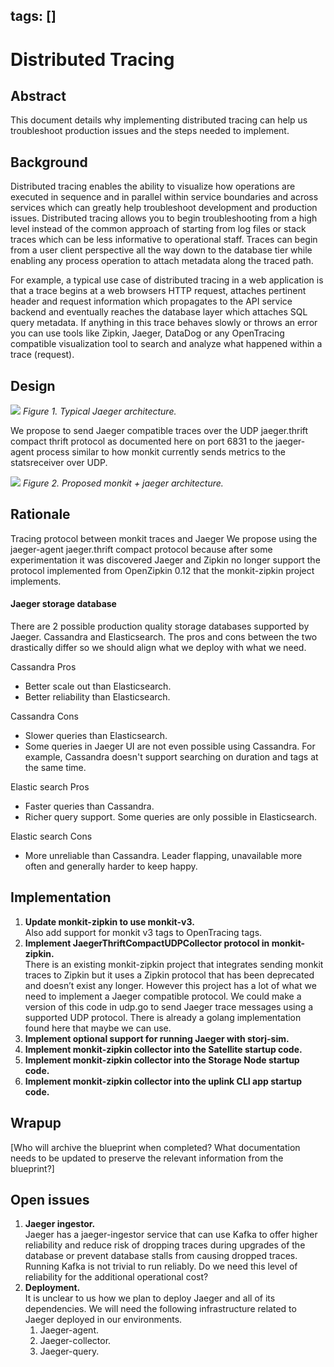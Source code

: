 tags: []
---

# Distributed Tracing

## Abstract

This document details why implementing distributed tracing can help us troubleshoot production issues and the steps needed to implement.

## Background

Distributed tracing enables the ability to visualize how operations are executed in sequence and in parallel within service boundaries and across services which can greatly help troubleshoot development and production issues. Distributed tracing allows you to begin troubleshooting from a high level instead of the common approach of starting from log files or stack traces which can be less informative to operational staff. Traces can begin from a user client perspective all the way down to the database tier while enabling any process operation to attach metadata along the traced path.

For example, a typical use case of distributed tracing in a web application is that a trace begins at a web browsers HTTP request, attaches pertinent header and request information which propagates to the API service backend and eventually reaches the database layer which attaches SQL query metadata. If anything in this trace behaves slowly or throws an error you can use tools like Zipkin, Jaeger, DataDog or any OpenTracing compatible visualization tool to search and analyze what happened within a trace (request).

## Design

![](https://www.jaegertracing.io/img/architecture-v1.png)
_Figure 1. Typical Jaeger architecture._

We propose to send Jaeger compatible traces over the UDP jaeger.thrift compact thrift protocol as documented here on port 6831 to the jaeger-agent process similar to how monkit currently sends metrics to the statsreceiver over UDP.

![](https://i.paste.pics/c26b6d92b36e25e4338910c85bcd88e1.png)
_Figure 2. Proposed monkit + jaeger architecture._

## Rationale

Tracing protocol between monkit traces and Jaeger
We propose using the jaeger-agent jaeger.thrift compact protocol because after some experimentation it was discovered Jaeger and Zipkin no longer support the protocol implemented from OpenZipkin 0.12 that the monkit-zipkin project implements.

#### Jaeger storage database
There are 2 possible production quality storage databases supported by Jaeger. Cassandra and Elasticsearch. The pros and cons between the two drastically differ so we should align what we deploy with what we need.

Cassandra Pros
- Better scale out than Elasticsearch.
- Better reliability than Elasticsearch.

Cassandra Cons
- Slower queries than Elasticsearch.
- Some queries in Jaeger UI are not even possible using Cassandra. For example, Cassandra doesn't support searching on duration and tags at the same time.

Elastic search Pros
- Faster queries than Cassandra.
- Richer query support. Some queries are only possible in Elasticsearch.

Elastic search Cons
- More unreliable than Cassandra. Leader flapping, unavailable more often and generally harder to keep happy.

## Implementation

1. **Update monkit-zipkin to use monkit-v3.**  
Also add support for monkit v3 tags to OpenTracing tags.
1. **Implement JaegerThriftCompactUDPCollector protocol in monkit-zipkin.**  
There is an existing monkit-zipkin project that integrates sending monkit traces to Zipkin but it uses a Zipkin protocol that has been deprecated and doesn’t exist any longer. However this project has a lot of what we need to implement a Jaeger compatible protocol. We could make a version of this code in udp.go to send Jaeger trace messages using a supported UDP protocol. There is already a golang implementation found here that maybe we can use.
1. **Implement optional support for running Jaeger with storj-sim.**  
1. **Implement monkit-zipkin collector into the Satellite startup code.**  
1. **Implement monkit-zipkin collector into the Storage Node startup code.**  
1. **Implement monkit-zipkin collector into the uplink CLI app startup code.**

## Wrapup

[Who will archive the blueprint when completed? What documentation needs to be updated to preserve the relevant information from the blueprint?]

## Open issues

1. **Jaeger ingestor.**  
Jaeger has a jaeger-ingestor service that can use Kafka to offer higher reliability and reduce risk of dropping traces during upgrades of the database or prevent database stalls from causing dropped traces. Running Kafka is not trivial to run reliably. Do we need this level of reliability for the additional operational cost?
1. **Deployment.**  
It is unclear to us how we plan to deploy Jaeger and all of its dependencies. We will need the following infrastructure related to Jaeger deployed in our environments.  
    1. Jaeger-agent.  
    1. Jaeger-collector.  
    1. Jaeger-query.
